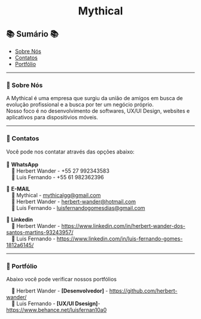 # <p align="center">Mythical</p>

## :books: Sumário :books:

- [Sobre Nós](#diamond_shape_with_a_dot_inside-Sobre-Nós)
- [Contatos](#diamond_shape_with_a_dot_inside-Contatos)
- [Portfólio](#diamond_shape_with_a_dot_inside-Portfólio)
_________________
### :diamond_shape_with_a_dot_inside: Sobre Nós
A Mythical é uma empresa que surgiu da união de amigos em busca de evolução profissional e a busca por ter um negócio próprio.<br>
Nosso foco é no desenvolvimento de softwares, UX/UI Design, websites e aplicativos para dispositivios móveis.<br>
_________________
### :diamond_shape_with_a_dot_inside: Contatos
Você pode nos contatar através das opções abaixo:<br><br>
:large_blue_diamond: **WhatsApp**  
&emsp;:bookmark: Herbert Wander - +55 27 992343583  
&emsp;:bookmark: Luis Fernando - +55 61 982362396  

:large_blue_diamond: **E-MAIL**  
&emsp;:bookmark: Mythical - mythicalgg@gmail.com  
&emsp;:bookmark: Herbert Wander - herbert-wander@hotmail.com  
&emsp;:bookmark: Luis Fernando - luisfernandogomesdias@gmail.com  

:large_blue_diamond: **Linkedin**  
&emsp;:bookmark: Herbert Wander - https://www.linkedin.com/in/herbert-wander-dos-santos-martins-93243957/  
&emsp;:bookmark: Luis Fernando - https://www.linkedin.com/in/luis-fernando-gomes-1812a6145/  

_________________
### :diamond_shape_with_a_dot_inside: Portfólio
Abaixo você pode verificar nossos portfólios

&emsp;:bookmark: Herbert Wander - **[Desenvolvedor]** - https://github.com/herbert-wander/  
&emsp;:bookmark: Luis Fernando - **[UX/UI Dsesign]**- https://www.behance.net/luisfernan10a0
